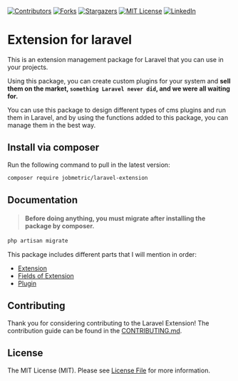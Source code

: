 [contributors-shield]: https://img.shields.io/github/contributors/jobmetric/laravel-extension.svg?style=for-the-badge
[contributors-url]: https://github.com/jobmetric/laravel-extension/graphs/contributors
[forks-shield]: https://img.shields.io/github/forks/jobmetric/laravel-extension.svg?style=for-the-badge&label=Fork
[forks-url]: https://github.com/jobmetric/laravel-extension/network/members
[stars-shield]: https://img.shields.io/github/stars/jobmetric/laravel-extension.svg?style=for-the-badge
[stars-url]: https://github.com/jobmetric/laravel-extension/stargazers
[license-shield]: https://img.shields.io/github/license/jobmetric/laravel-extension.svg?style=for-the-badge
[license-url]: https://github.com/jobmetric/laravel-extension/blob/master/LICENCE.md
[linkedin-shield]: https://img.shields.io/badge/-LinkedIn-blue.svg?style=for-the-badge&logo=linkedin&colorB=555
[linkedin-url]: https://linkedin.com/in/majidmohammadian

[![Contributors][contributors-shield]][contributors-url]
[![Forks][forks-shield]][forks-url]
[![Stargazers][stars-shield]][stars-url]
[![MIT License][license-shield]][license-url]
[![LinkedIn][linkedin-shield]][linkedin-url]

# Extension for laravel

This is an extension management package for Laravel that you can use in your projects.

Using this package, you can create custom plugins for your system and **sell them on the market, `something Laravel never did`, and we were all waiting for.**

You can use this package to design different types of cms plugins and run them in Laravel, and by using the functions added to this package, you can manage them in the best way.

## Install via composer

Run the following command to pull in the latest version:

```bash
composer require jobmetric/laravel-extension
```

## Documentation

>#### Before doing anything, you must migrate after installing the package by composer.

```bash
php artisan migrate
```

This package includes different parts that I will mention in order:

- [Extension](https://github.com/jobmetric/laravel-extension/blob/master/docs/extension.md)
- [Fields of Extension](https://github.com/jobmetric/laravel-extension/blob/master/docs/fields.md)
- [Plugin](https://github.com/jobmetric/laravel-extension/blob/master/docs/plugin.md)

## Contributing

Thank you for considering contributing to the Laravel Extension! The contribution guide can be found in the [CONTRIBUTING.md](https://github.com/jobmetric/laravel-extension/blob/master/CONTRIBUTING.md).

## License

The MIT License (MIT). Please see [License File](https://github.com/jobmetric/laravel-extension/blob/master/LICENCE.md) for more information.
